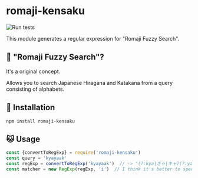 # romaji-kensaku

![Run tests](https://github.com/kjirou/romaji-kensaku/workflows/Run%20tests/badge.svg)

This module generates a regular expression for "Romaji Fuzzy Search".

## :thinking: "Romaji Fuzzy Search"?

It's a original concept.

Allows you to search Japanese Hiragana and Katakana from a query consisting of alphabets.

## :rocket: Installation

```
npm install romaji-kensaku
```

## :cat: Usage

```js
const {convertToRegExp} = require('romaji-kensaku')
const query = 'kyayaak'
const regExp = convertToRegExp('kyayaak')  // -> "(?:kya|きゃ|キャ)(?:ya|や|ヤ)(?:a|あ|ア)k"
const matcher = new RegExp(regExp, 'i')  // I think it's better to specify the "i" option.
```
